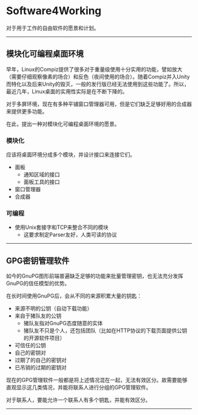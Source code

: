 # Software4Working

对于用于工作的自由软件的愿景和计划。

---------------------------------------

## 模块化可编程桌面环境

早年，Linux的Compiz提供了很多对于重量级使用十分实用的功能，譬如放大（需要仔细观察像素的场合）和反色（夜间使用的场合）。随着Compiz并入Unity而特化以及后来Unity的毁灭，一般的发行版已经无法使用到这些功能了。所以，最近几年，Linux桌面的实用性实际是在不断下降的。

对于多屏环境，现在有多种平铺窗口管理器可用，但是它们缺乏足够好用的合成器来提供更多功能。

在此，提出一种对模块化可编程桌面环境的愿景。

### 模块化

应该将桌面环境分成多个模块，并设计接口来连接它们。

* 面板
  * 通知区域的接口
  * 面板工具的接口
* 窗口管理器
* 合成器

### 可编程

* 使用Unix套接字和TCP来整合不同的模块
  - 这要求制定Parser友好，人类可读的协议

----------------------------------------

## GPG密钥管理软件

如今的GnuPG图形前端普遍缺乏足够的功能来批量管理密钥，也无法充分发挥GnuPG的信任模型的优势。

在长时间使用GnuPG后，会从不同的来源积累大量的钥匙：

* 来源不明的公钥（自动下载功能）
* 来自于猪队友的公钥
  - 猪队友指对GnuPG态度随意的实体
  - 猪队友不只是个人，还包括团队（比如在HTTP协议的下载页面提供公钥的开源软件项目）
* 可信任的公钥
* 自己的密钥对
* 过期了的自己的密钥对
* 已吊销的过期的密钥对

现在的GPG管理软件一般都是将上述情况混在一起，无法有效区分。故需要能够直观显示这几类情况，并能将联系人进行分组的GPG管理软件。

对于联系人，要能允许一个联系人有多个钥匙，并能有效区分。

------------------------------
